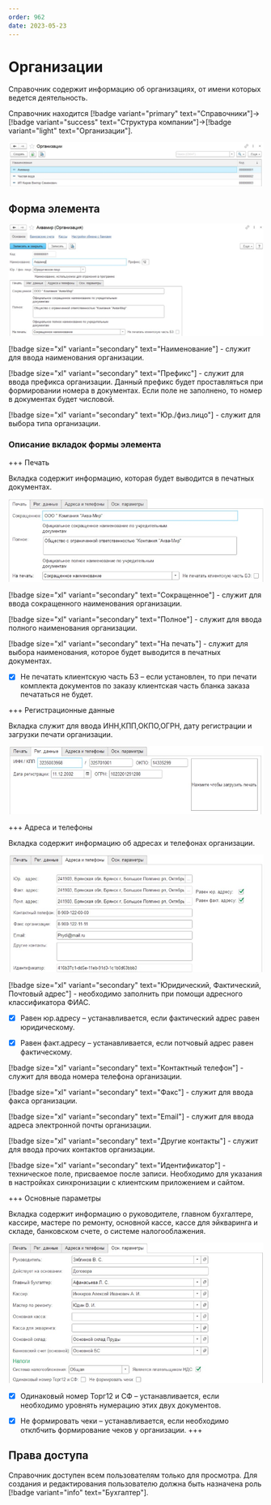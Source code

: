 ```yaml
---
order: 962
date: 2023-05-23
---
```

# Организации

Справочник содержит информацию об организациях, от имени которых ведется деятельность.

Справочник находится [!badge variant="primary" text="Справочники"]->[!badge variant="success" text="Структура компании"]->[!badge variant="light" text="Организации"].

![Форма списка организации](/images/Форма_списка_организации.jpg)

## Форма элемента

![](/images/Форма_элемента_организации.jpg)

[!badge size="xl" variant="secondary" text="Наименование"] - служит для ввода наименования организации.

[!badge size="xl" variant="secondary" text="Префикс"] - служит для ввода префикса организации. Данный префикс будет проставляться при формировании номера в документах. Если поле не заполнено, то номер в документах будет числовой.

[!badge size="xl" variant="secondary" text="Юр./физ.лицо"] - служит для выбора типа организации.

### Описание вкладок формы элемента

+++ Печать

Вкладка содержит информацию, которая будет выводится в печатных документах.

![](/images/Вкладка_печать.jpg)

[!badge size="xl" variant="secondary" text="Сокращенное"] - служит для ввода сокращенного наименования организации.

[!badge size="xl" variant="secondary" text="Полное"] - служит для ввода полного наименования организации.

[!badge size="xl" variant="secondary" text="На печать"] - служит для выбора наименования, которое будет выводится в печатных документах.

- [x] Не печатать клиентскую часть БЗ – если установлен, то при печати комплекта документов по заказу клиентская часть бланка заказа печататься не будет.

+++ Регистрационные данные

Вкладка служит для ввода ИНН,КПП,ОКПО,ОГРН, дату регистрации и загрузки печати организации.

![](/images/Вкладка_рег_данные.jpg)

+++ Адреса и телефоны

Вкладка содержит информацию об адресах и телефонах организации.

![](/images/Вкладка_адреса.jpg)

[!badge size="xl" variant="secondary" text="Юридический, Фактический, Почтовый адрес"] - необходимо заполнить при помощи адресного классификатора ФИАС.

- [x] Равен юр.адресу – устанавливается, если фактический адрес равен юридическому.

- [x] Равен факт.адресу – устанавливается, если потчовый адрес равен фактическому.

[!badge size="xl" variant="secondary" text="Контактный телефон"] - служит для ввода номера телефона организации.

[!badge size="xl" variant="secondary" text="Факс"] - служит для ввода факса организации.

[!badge size="xl" variant="secondary" text="Email"] - служит для ввода адреса электронной почты организации.

[!badge size="xl" variant="secondary" text="Другие контакты"] - служит для ввода прочих контактов организации.

[!badge size="xl" variant="secondary" text="Идентификатор"] - техническое поле, присваемое после записи. Необходимо для указания в настройках синхронизации с клиентским приложением и сайтом.

+++ Основные параметры

Вкладка содержит информацию о руководителе, главном бухгалтере, кассире, мастере по ремонту, основной кассе, кассе для эйкваринга и складе, банковском счете, о системе налогооблажения.

![](/images/Вкладка_основные_параметры.jpg)

- [x] Одинаковый номер Торг12 и СФ – устанавливается, если необходимо уровнять нумерацию этих двух документов.

- [x] Не формировать чеки – устанавливается, если необходимо отклбчить формирование чеков у организации.
+++

## Права доступа

Справочник доступен всем пользователям только для просмотра. Для создания и редактирования пользователю должна быть назначена роль [!badge variant="info" text="Бухгалтер"].
